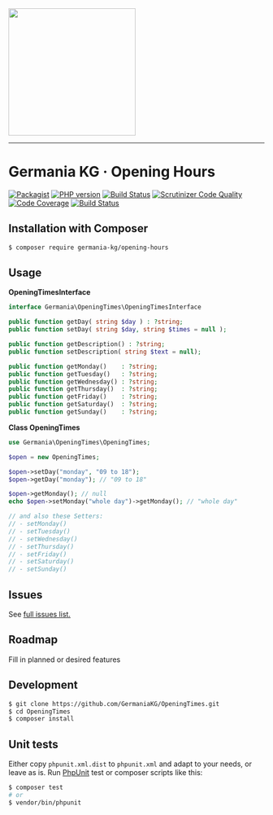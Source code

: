 <img src="https://static.germania-kg.com/logos/ga-logo-2016-web.svgz" width="250px">

------



# Germania KG · Opening Hours

[![Packagist](https://img.shields.io/packagist/v/germania-kg/opening-hours.svg?style=flat)](https://packagist.org/packages/germania-kg/opening-hours)
[![PHP version](https://img.shields.io/packagist/php-v/germania-kg/opening-hours.svg)](https://packagist.org/packages/germania-kg/opening-hours)
[![Build Status](https://img.shields.io/travis/GermaniaKG/OpeningTimes.svg?label=Travis%20CI)](https://travis-ci.org/GermaniaKG/OpeningTimes)
[![Scrutinizer Code Quality](https://scrutinizer-ci.com/g/GermaniaKG/OpeningTimes/badges/quality-score.png?b=master)](https://scrutinizer-ci.com/g/GermaniaKG/OpeningTimes/?branch=master)
[![Code Coverage](https://scrutinizer-ci.com/g/GermaniaKG/OpeningTimes/badges/coverage.png?b=master)](https://scrutinizer-ci.com/g/GermaniaKG/OpeningTimes/?branch=master)
[![Build Status](https://scrutinizer-ci.com/g/GermaniaKG/OpeningTimes/badges/build.png?b=master)](https://scrutinizer-ci.com/g/GermaniaKG/OpeningTimes/build-status/master)



## Installation with Composer

```bash
$ composer require germania-kg/opening-hours
```



## Usage

**OpeningTimesInterface**

```php
interface Germania\OpeningTimes\OpeningTimesInterface

public function getDay( string $day ) : ?string;
public function setDay( string $day, string $times = null );

public function getDescription() : ?string;
public function setDescription( string $text = null);

public function getMonday()    : ?string;
public function getTuesday()   : ?string;
public function getWednesday() : ?string;
public function getThursday()  : ?string;
public function getFriday()    : ?string;
public function getSaturday()  : ?string;
public function getSunday()    : ?string;  
```

**Class OpeningTimes**

```php
use Germania\OpeningTimes\OpeningTimes;

$open = new OpeningTimes;

$open->setDay("monday", "09 to 18");
$open->getDay("monday"); // "09 to 18"

$open->getMonday(); // null
echo $open->setMonday("whole day")->getMonday(); // "whole day"

// and also these Setters:
// - setMonday()
// - setTuesday()
// - setWednesday()
// - setThursday()
// - setFriday()
// - setSaturday()
// - setSunday()
```



## Issues

See [full issues list.][i0]

[i0]: https://github.com/GermaniaKG/OpeningTimes/issues



## Roadmap

Fill in planned or desired features



## Development

```bash
$ git clone https://github.com/GermaniaKG/OpeningTimes.git
$ cd OpeningTimes
$ composer install
```



## Unit tests

Either copy `phpunit.xml.dist` to `phpunit.xml` and adapt to your needs, or leave as is. Run [PhpUnit](https://phpunit.de/) test or composer scripts like this:

```bash
$ composer test
# or
$ vendor/bin/phpunit
```